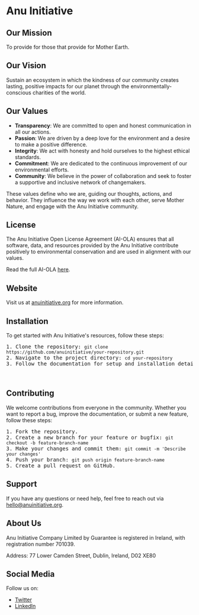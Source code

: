 <!DOCTYPE html>
<html lang="en">
<head>
    <meta charset="UTF-8">
    <meta name="viewport" content="width=device-width, initial-scale=1.0">
</head>
<body>

<h1>Anu Initiative</h1>

<h2>Our Mission</h2>
<p>To provide for those that provide for Mother Earth.</p>

<h2>Our Vision</h2>
<p>Sustain an ecosystem in which the kindness of our community creates lasting, positive impacts for our planet through the environmentally-conscious charities of the world.</p>

<h2>Our Values</h2>
<ul>
    <li><strong>Transparency</strong>: We are committed to open and honest communication in all our actions.</li>
    <li><strong>Passion</strong>: We are driven by a deep love for the environment and a desire to make a positive difference.</li>
    <li><strong>Integrity</strong>: We act with honesty and hold ourselves to the highest ethical standards.</li>
    <li><strong>Commitment</strong>: We are dedicated to the continuous improvement of our environmental efforts.</li>
    <li><strong>Community</strong>: We believe in the power of collaboration and seek to foster a supportive and inclusive network of changemakers.</li>
</ul>

<p>These values define who we are, guiding our thoughts, actions, and behavior. They influence the way we work with each other, serve Mother Nature, and engage with the Anu Initiative community.</p>

<h2>License</h2>
<p>The Anu Initiative Open License Agreement (AI-OLA) ensures that all software, data, and resources provided by the Anu Initiative contribute positively to environmental conservation and are used in alignment with our values.</p>
<p>Read the full AI-OLA <a href="https://forum.anuinitiative.org/t/anu-initiative-open-license-agreement-ai-ola/80" target="_blank">here</a>.</p>

<h2>Website</h2>
<p>Visit us at <a href="https://anuinitiative.org" target="_blank">anuinitiative.org</a> for more information.</p>

<h2>Installation</h2>
<p>To get started with Anu Initiative's resources, follow these steps:</p>
<pre>
1. Clone the repository: <code>git clone https://github.com/anuinitiative/your-repository.git</code>
2. Navigate to the project directory: <code>cd your-repository</code>
3. Follow the documentation for setup and installation details.</p>
</pre>

<h2>Contributing</h2>
<p>We welcome contributions from everyone in the community. Whether you want to report a bug, improve the documentation, or submit a new feature, follow these steps:</p>
<pre>
1. Fork the repository.
2. Create a new branch for your feature or bugfix: <code>git checkout -b feature-branch-name</code>
3. Make your changes and commit them: <code>git commit -m 'Describe your changes'</code>
4. Push your branch: <code>git push origin feature-branch-name</code>
5. Create a pull request on GitHub.
</pre>

<h2>Support</h2>
<p>If you have any questions or need help, feel free to reach out via <a href="mailto:hello@anuinitiative.org">hello@anuinitiative.org</a>.</p>

<h2>About Us</h2>
<p>Anu Initiative Company Limited by Guarantee is registered in Ireland, with registration number 701039.</p>
<p>Address: 77 Lower Camden Street, Dublin, Ireland, D02 XE80</p>

<h2>Social Media</h2>
<p>Follow us on:</p>
<ul>
    <li><a href="https://twitter.com/AnuInitiative" target="_blank">Twitter</a></li>
    <li><a href="https://www.linkedin.com/company/anuinitiative" target="_blank">LinkedIn</a></li>
</ul>

</body>
</html>

